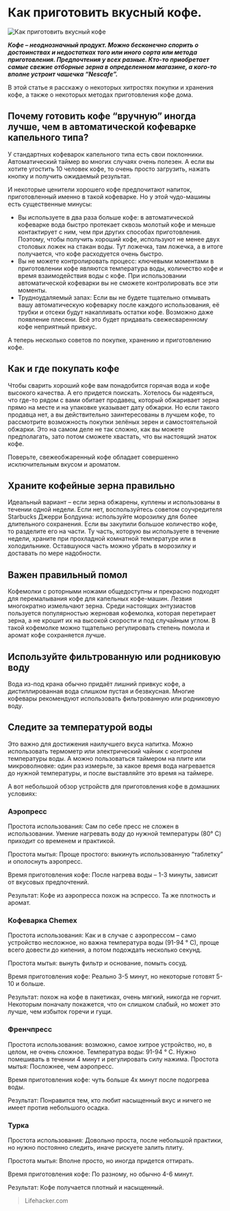 # Как приготовить вкусный кофе.

![Как приготовить вкусный кофе](/images/Kulinar/Sovet/cofe.jpg 'Как приготовить вкусный кофе')

_**Кофе – неоднозначный продукт. Можно бесконечно спорить о достоинствах и недостатках того или иного сорта или метода приготовления. Предпочтения у всех разные. Кто-то приобретает самые свежие отборные зерна в определенном магазине, а кого-то вполне устроит чашечка “Nescafe”.**_

В этой статье я расскажу о некоторых хитростях покупки и хранения кофе, а также о некоторых методах приготовления кофе дома.

## Почему готовить кофе “вручную” иногда лучше, чем в автоматической кофеварке капельного типа?

У стандартных кофеварок капельного типа есть свои поклонники. Автоматический таймер во многих случаях очень полезен. А если вы хотите угостить 10 человек кофе, то очень просто загрузить, нажать кнопку и получить ожидаемый результат.

И некоторые ценители хорошего кофе предпочитают напиток, приготовленный именно в такой кофеварке. Но у этой чудо-машины есть существенные минусы:

- Вы используете в два раза больше кофе: в автоматической кофеварке вода быстро протекает сквозь молотый кофе и меньше контактирует с ним, чем при других способах приготовления. Поэтому, чтобы получить хороший кофе, используют не менее двух столовых ложек на стакан воды. Тут ложечка, там ложечка, а в итоге получается, что кофе расходуется очень быстро.
- Вы не можете контролировать процесс: ключевыми моментами в приготовлении кофе являются температура воды, количество кофе и время взаимодействия воды с кофе. При использовании автоматической кофеварки вы не сможете контролировать все эти моменты.
- Трудноудаляемый запах: Если вы не будете тщательно отмывать вашу автоматическую кофеварку после каждого использования, её трубки и отсеки будут накапливать остатки кофе. Возможно даже появление плесени. Всё это будет придавать свежесваренному кофе неприятный привкус.

А теперь несколько советов по покупке, хранению и приготовлению кофе.

## Как и где покупать кофе

Чтобы сварить хороший кофе вам понадобится горячая вода и кофе высокого качества. А его придется поискать. Хотелось бы надеяться, что где-то рядом с вами обитает продавец, который обжаривает зерна прямо на месте и на упаковке указывает дату обжарки. Но если такого продавца нет, а вы действительно заинтересованы в лучшем кофе, то рассмотрите возможность покупки зелёных зерен и самостоятельной обжарки. Это на самом деле не так сложно, как вы можете предполагать, зато потом сможете хвастать, что вы настоящий знаток кофе.

Поверьте, свежеобжаренный кофе обладает совершенно исключительным вкусом и ароматом.

## Храните кофейные зерна правильно

Идеальный вариант – если зерна обжарены, куплены и использованы в течении одной недели. Если нет, воспользуйтесь советом соучредителя Starbucks Джерри Болдуина: используйте морозилку для более длительного сохранения. Если вы закупили большое количество кофе, то разделите его на части. Ту часть, которую вы используете в течение недели, храните при прохладной комнатной температуре или в холодильнике. Оставшуюся часть можно убрать в морозилку и доставать по мере надобности.

## Важен правильный помол

Кофемолки с роторными ножами общедоступны и прекрасно подходят для перемалывания кофе для капельных кофе-машин. Лезвия многократно измельчают зерна. Среди настоящих энтузиастов пользуется популярностью жерновая кофемолка, которая перетирает зерна, а не крошит их на высокой скорости и под случайным углом. В такой кофемолке можно тщательно регулировать степень помола и аромат кофе сохраняется лучше.

## Используйте фильтрованную или родниковую воду

Вода из-под крана обычно придаёт лишний привкус кофе, а дистиллированная вода слишком пустая и безвкусная. Многие кофевары рекомендуют использовать фильтрованную или родниковую воду.

## Следите за температурой воды

Это важно для достижения наилучшего вкуса напитка. Можно использовать термометр или электрический чайник с контролем температуры воды. А можно пользоваться таймером на плите или микроволновке: один раз измерьте, за какое время вода нагревается до нужной температуры, и после выставляйте это время на таймере.

А вот небольшой обзор устройств для приготовления кофе в домашних условиях:

### Аэропресс

Простота использования: Сам по себе пресс не сложен в использовании. Умение нагревать воду до нужной температуры (80° С) приходит со временем и практикой.

Простота мытья: Проще простого: выкинуть использованную “таблетку” и ополоснуть аэропресс.

Время приготовления кофе: После нагрева воды – 1-3 минуты, зависит от вкусовых предпочтений.

Результат: Кофе из аэропресса похож на эспрессо. Та же плотность и аромат.

### Кофеварка Chemex
Простота использования: Как и в случае с аэропрессом – само устройство несложное, но важна температура воды (91-94 ° С), проще всего довести до кипения, а потом подождать несколько секунд.

Простота мытья: вынуть фильтр и основание, помыть сосуд.

Время приготовления кофе: Реально 3-5 минут, но некоторые готовят 5-10 и больше.

Результат: похож на кофе в пакетиках, очень мягкий, никогда не горчит. Некоторым поначалу покажется, что он слишком слабый, но может это лучше, чем избыток горечи и гущи.

### Френчпресс

Простота использования: возможно, самое хитрое устройство, но, в целом, не очень сложное. Температура воды: 91-94 ° С. Нужно помешивать в течении 4 минут и регулировать силу нажима.
Простота мытья: Посложнее, чем аэропресс.

Время приготовления кофе: чуть больше 4х минут после подогрева воды.

Результат: Понравится тем, кто любит насыщенный вкус и ничего не имеет против небольшого осадка.

### Турка

Простота использования: Довольно проста, после небольшой практики, но нужно постоянно следить, иначе рискуете залить плиту.

Простота мытья: Вполне просто, но иногда придется оттирать.

Время приготовления кофе: По разному, но обычно 4-6 минут.

Результат: Кофе получается плотный и насыщенный.

> Lifehacker.com 

